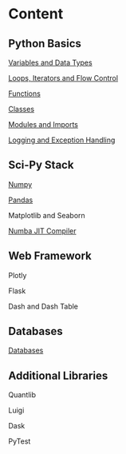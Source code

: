 # Content

## Python Basics

[Variables and Data Types](variables_and_data_types.ipynb)

[Loops, Iterators and Flow Control](loops_iterators_and_flow_control.ipynb)

[Functions](functions.ipynb)

[Classes](classes.ipynb)

[Modules and Imports](modules_and_imports.ipynb)

[Logging and Exception Handling](logging_and_exception_handling.ipynb)

## Sci-Py Stack

[Numpy](numpy.ipynb)

[Pandas](pandas.ipynb)

Matplotlib and Seaborn

[Numba JIT Compiler](numba_jit.ipynb)

## Web Framework

Plotly

Flask

Dash and Dash Table

## Databases

[Databases](databases.ipynb)

## Additional Libraries

Quantlib

Luigi

Dask

PyTest

